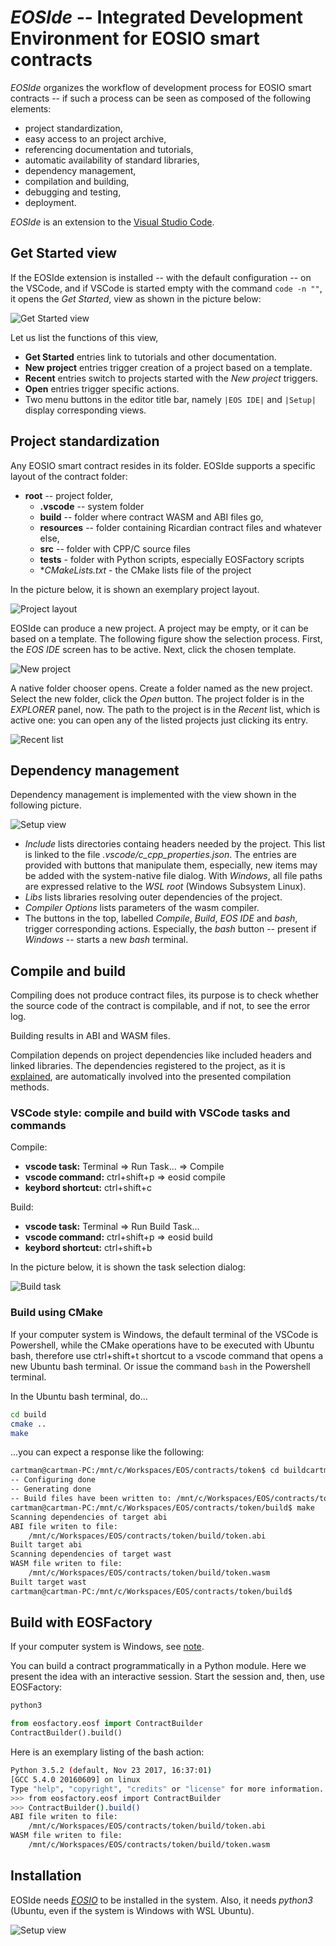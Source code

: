 # *EOSIde* -- Integrated Development Environment for EOSIO smart contracts

*EOSIde* organizes the workflow of development process for EOSIO smart contracts -- if such a process can be seen as composed of the following elements:

* project standardization,
* easy access to an project archive,
* referencing documentation and tutorials,
* automatic availability of standard libraries,
* dependency management,
* compilation and building,
* debugging and testing,
* deployment.

*EOSIde* is an extension to the [Visual Studio Code](https://code.visualstudio.com/).

## Get Started view

If the EOSIde extension is installed -- with the default configuration -- on the VSCode, and if VSCode is started empty with the command `code -n ""`, it opens the *Get Started*, view as shown in the picture below:

![Get Started view](images/get_started.png)

Let us list the functions of this view, 

* **Get Started** entries link to tutorials and other documentation.
* **New project** entries trigger creation of a project based on a template.
* **Recent** entries switch to projects started with the *New project* triggers.
* **Open** entries trigger specific actions.
* Two menu buttons in the editor title bar, namely `|EOS IDE|` and `|Setup|` display corresponding views.

## Project standardization

Any EOSIO smart contract resides in its folder. 
EOSIde supports a specific layout of the contract folder:
* **root** -- project folder,
    * **.vscode** -- system folder
    * **build** -- folder where contract WASM and ABI files go,
    * **resources** -- folder containing Ricardian contract files and whatever else,
    * **src** -- folder with CPP/C source files
    * **tests** - folder with Python scripts, especially EOSFactory scripts
    * **CMakeLists.txt*  - the CMake lists file of the project

In the picture below, it is shown an exemplary project layout.

![Project layout](images/contract_folder.png)

EOSIde can produce a new project. A project may be empty, or it can be based on a template. The following figure show the selection process. First, the *EOS IDE* screen has to be active. Next, click the chosen template.

![New project](images/new_project.png)

A native folder chooser opens. Create a folder named as the new project. Select the new folder, click the *Open* button. The project folder is in the *EXPLORER* panel, now. The path to the project is in the *Recent* list, which is active one: you can open any of the listed projects just clicking its entry.

![Recent list](images/recent_list.png)

## Dependency management

Dependency management is implemented with the view shown in the following picture.

![Setup view](images/setup.png)

* *Include* lists directories containg headers needed by the project. This list is linked to the file *.vscode/c_cpp_properties.json*. The entries are provided with buttons that manipulate them, especially, new items may be added with the system-native file dialog. With *Windows*, all file paths are expressed relative to the *WSL root* (Windows Subsystem Linux).
* *Libs* lists libraries resolving outer dependencies of the project.
* *Compiler Options* lists parameters of the wasm compiler.
* The buttons in the top, labelled *Compile*, *Build*, *EOS IDE* and *bash*, trigger corresponding actions. Especially, the *bash* button -- present if *Windows* -- starts a new *bash* terminal.

## Compile and build

Compiling does not produce contract files, its purpose is to check whether the source code of the contract is compilable, and if not, to see the error log.

Building results in ABI and WASM files.

Compilation depends on project dependencies like included headers and linked libraries. The dependencies registered to the project, as it is [explained](#Dependency-management), are automatically involved into the presented compilation methods.

### VSCode style: compile and build with VSCode tasks and commands

Compile:
* **vscode task:** Terminal => Run Task... => Compile
* **vscode command:** ctrl+shift+p => eosid compile
* **keybord shortcut:** ctrl+shift+c

Build:
* **vscode task:** Terminal => Run Build Task...
* **vscode command:** ctrl+shift+p => eosid build
* **keybord shortcut:** ctrl+shift+b

In the picture below, it is shown the task selection dialog:

![Build task](images/build_task.png)

### Build using CMake

If your computer system is Windows, the default terminal of the VSCode is Powershell, while the CMake operations have to be executed with Ubuntu bash, therefore use ctrl+shift+t shortcut to a vscode command that opens a new Ubuntu bash terminal. Or issue the command `bash` in the Powershell terminal.

In the Ubuntu bash terminal, do...

```bash
cd build
cmake ..
make
```

...you can expect a response like the following:

```bash
cartman@cartman-PC:/mnt/c/Workspaces/EOS/contracts/token$ cd buildcartman@cartman-PC:/mnt/c/Workspaces/EOS/contracts/token/build$ cmake ..
-- Configuring done
-- Generating done
-- Build files have been written to: /mnt/c/Workspaces/EOS/contracts/token/build
cartman@cartman-PC:/mnt/c/Workspaces/EOS/contracts/token/build$ make
Scanning dependencies of target abi
ABI file writen to file:
    /mnt/c/Workspaces/EOS/contracts/token/build/token.abi
Built target abi
Scanning dependencies of target wast
WASM file writen to file:
    /mnt/c/Workspaces/EOS/contracts/token/build/token.wasm
Built target wast
cartman@cartman-PC:/mnt/c/Workspaces/EOS/contracts/token/build$
```

## Build with EOSFactory

If your computer system is Windows, see [note](#Compile-and-build-using-CMake).

You can build a contract programmatically in a Python module. Here we present the idea with an interactive session. Start the session and, then, use EOSFactory:

```bash
python3
```

```python
from eosfactory.eosf import ContractBuilder
ContractBuilder().build()
```

Here is an exemplary listing of the bash action:

```bash
Python 3.5.2 (default, Nov 23 2017, 16:37:01)
[GCC 5.4.0 20160609] on linux
Type "help", "copyright", "credits" or "license" for more information.
>>> from eosfactory.eosf import ContractBuilder
>>> ContractBuilder().build()
ABI file writen to file:
    /mnt/c/Workspaces/EOS/contracts/token/build/token.abi
WASM file writen to file:
    /mnt/c/Workspaces/EOS/contracts/token/build/token.wasm
```

## Installation

EOSIde needs [*EOSIO*](https://github.com/eosio) to be installed in the system. Also, it needs *python3* (Ubuntu, even if the system is Windows with WSL Ubuntu).

![Setup view](images/install.png)